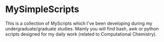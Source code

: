 MySimpleScripts
===============

This is a collection of MyScripts which I've been developing during my
undergraduate/graduate studies. Mainly you will find bash, awk or python
scripts designed for my daily work (related to Computational Chemistry).
